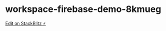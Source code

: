 # workspace-firebase-demo-8kmueg

[Edit on StackBlitz ⚡️](https://stackblitz.com/edit/workspace-firebase-demo-8kmueg)